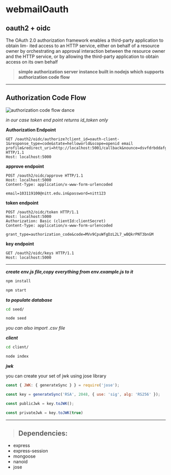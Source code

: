 # webmailOauth

## oauth2 + oidc

The OAuth 2.0 authorization framework enables a third-party application to obtain lim-
ited access to an HTTP service, either on behalf of a resource owner by orchestrating an
approval interaction between the resource owner and the HTTP service, or by allowing the
third-party application to obtain access on its own behalf

> **simple authorization server instance built in nodejs which supports authorization code flow**

---

## Authorization Code Flow

![authorization code flow dance](https://19yw4b240vb03ws8qm25h366-wpengine.netdna-ssl.com/wp-content/uploads/What-is-OpenID-Connect-flow-graphic-2.jpg)

_in our case token end point returns id_token only_

**Authorization Endpoint**

```HTTP
GET /oauth2/oidc/authorize?client_id=oauth-client-1&response_type=code&state=helloworld&scope=openid email profile&redirect_uri=http://localhost:5001/callback&nounce=dsvfdrbddafgrwefwfegfdfe HTTP/1.1
Host: localhost:5000

```

**approve endpoint**

```HTTP
POST /oauth2/oidc/approve HTTP/1.1
Host: localhost:5000
Content-Type: application/x-www-form-urlencoded

email=103119100@nitt.edu.in&password=nitt123
```

**token endpoint**

```HTTP
POST /oauth2/oidc/token HTTP/1.1
Host: localhost:5000
Authorization: Basic (clientId:clientSecret)
Content-Type: application/x-www-form-urlencoded

grant_type=authorization_code&code=MVv9CpuWfgDzL2L7_wBQkrPNT3bnGM
```

**key endpoint**

```HTTP
GET /oauth2/oidc/keys HTTP/1.1
Host: localhost:5000
```

---

**_create env.js file,copy everything from env.example.js to it_**

```BASH
npm install

npm start
```

**_to populate database_**

```BASH
cd seed/

node seed
```

_you can also import .csv file_

**_client_**

```BASH
cd client/

node index
```

**_jwk_**

you can create your set of jwk using jose library

```Javascript
const { JWK: { generateSync } } = require('jose');

const key = generateSync('RSA', 2048, { use: 'sig', alg: 'RS256' });

const publicJwk = key.toJWK();

const privateJwk = key.toJWK(true)

```

---

> ## Dependencies:

- express
- express-session
- mongoose
- nanoid
- jose
